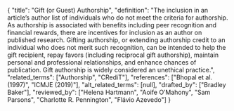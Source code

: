 {
    "title": "Gift (or Guest) Authorship",
    "definition": "The inclusion in an article’s author list of individuals who do not meet the criteria for authorship. As authorship is associated with benefits including peer recognition and financial rewards, there are incentives for inclusion as an author on published research. Gifting authorship, or extending authorship credit to an individual who does not merit such recognition, can be intended to help the gift recipient, repay favors (including reciprocal gift authorship), maintain personal and professional relationships, and enhance chances of publication. Gift authorship is widely considered an unethical practice.",
    "related_terms": ["Authorship", "CRediT"],
    "references": ["Bhopal et al. (1997)", "ICMJE (2019)"],
    "alt_related_terms": [null],
    "drafted_by": ["Bradley Baker"],
    "reviewed_by": ["Helena Hartmann", "Aoife O’Mahony", "Sam Parsons", "Charlotte R. Pennington", "Flávio Azevedo"]
  }
